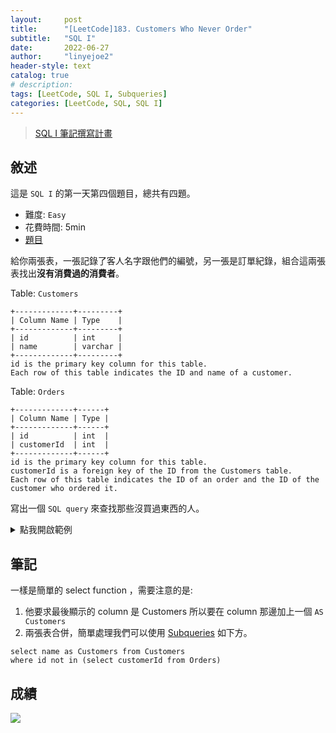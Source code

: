 ```yaml
---
layout:     post
title:      "[LeetCode]183. Customers Who Never Order"
subtitle:   "SQL I"
date:       2022-06-27
author:     "linyejoe2"
header-style: text
catalog: true
# description: 
tags: [LeetCode, SQL I, Subqueries]
categories: [LeetCode, SQL, SQL I]
---
```


>[SQL I 筆記撰寫計畫](/2022/06/27/leetcode/SQL/SQL%20I/Starting_write_SQL_I_note/)

## 敘述

這是 `SQL I` 的第一天第四個題目，總共有四題。

+ 難度: `Easy`
+ 花費時間: 5min
+ [題目](https://leetcode.com/problems/customers-who-never-order/)

給你兩張表，一張記錄了客人名字跟他們的編號，另一張是訂單紀錄，組合這兩張表找出**沒有消費過的消費者**。

<!--more-->

Table: `Customers`
```
+-------------+---------+
| Column Name | Type    |
+-------------+---------+
| id          | int     |
| name        | varchar |
+-------------+---------+
id is the primary key column for this table.
Each row of this table indicates the ID and name of a customer.
```

Table: `Orders`
```
+-------------+------+
| Column Name | Type |
+-------------+------+
| id          | int  |
| customerId  | int  |
+-------------+------+
id is the primary key column for this table.
customerId is a foreign key of the ID from the Customers table.
Each row of this table indicates the ID of an order and the ID of the customer who ordered it.
```

寫出一個 `SQL query` 來查找那些沒買過東西的人。

<details><summary>點我開啟範例</summary>
<pre>

**Example 1:**

```=
Input: 
Customers table:
+----+-------+
| id | name  |
+----+-------+
| 1  | Joe   |
| 2  | Henry |
| 3  | Sam   |
| 4  | Max   |
+----+-------+
Orders table:
+----+------------+
| id | customerId |
+----+------------+
| 1  | 3          |
| 2  | 1          |
+----+------------+
Output: 
+-----------+
| Customers |
+-----------+
| Henry     |
| Max       |
+-----------+
```
</pre></details>

## 筆記

一樣是簡單的 select function ，需要注意的是:

1. 他要求最後顯示的 column 是 Customers 所以要在 column 那邊加上一個 `AS Customers` 
2. 兩張表合併，簡單處理我們可以使用 [Subqueries](https://www.w3resource.com/sql/subqueries/understanding-sql-subqueries.php) 如下方。

```sql=
select name as Customers from Customers 
where id not in (select customerId from Orders)
```

## 成績

![](https://i.imgur.com/daF6Ose.png)


